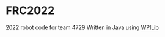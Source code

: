 # FRC2022
2022 robot code for team 4729
Written in Java using [WPILib](https://docs.wpilib.org/en/stable/)
